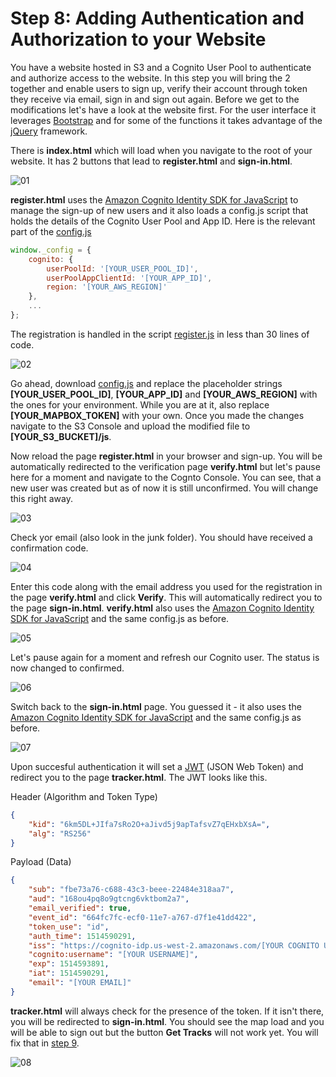 # Step 8: Adding Authentication and Authorization to your Website

You have a website hosted in S3 and a Cognito User Pool to authenticate and authorize access to the website. In this step you will bring the 2 together and enable users to sign up, verify their account through token they receive via email, sign in and sign out again. Before we get to the modifications let's have a look at the website first. For the user interface it leverages [Bootstrap](http://getbootstrap.com/) and for some of the functions it takes advantage of the [jQuery](https://jquery.com/) framework. 

There is **index.html** which will load when you navigate to the root of your website. It has 2 buttons that lead to **register.html** and **sign-in.html**.

![01](./images/01.jpg)

**register.html** uses the [Amazon Cognito Identity SDK for JavaScript](https://docs.aws.amazon.com/cognito/latest/developerguide/setting-up-the-javascript-sdk.html) to manage the sign-up of new users and it also loads a config.js script that holds the details of the Cognito User Pool and App ID. Here is the relevant part of the [config.js](./Website/js/config.js)

```javascript
window._config = {
    cognito: {
        userPoolId: '[YOUR_USER_POOL_ID]', 
        userPoolAppClientId: '[YOUR_APP_ID]', 
        region: '[YOUR_AWS_REGION]'
    },
    ...
};
```

The registration is handled in the script [register.js](./Website/js/register.js) in less than 30 lines of code.

![02](./images/02.jpg)

Go ahead, download [config.js](./Website/js/config.js) and replace the placeholder strings **[YOUR_USER_POOL_ID]**, **[YOUR_APP_ID]** and **[YOUR_AWS_REGION]** with the ones for your environment. While you are at it, also replace **[YOUR_MAPBOX_TOKEN]** with your own. Once you made the changes navigate to the S3 Console and upload the modified file to **[YOUR_S3_BUCKET]/js**.

Now reload the page **register.html** in your browser and sign-up. You will be automatically redirected to the verification page **verify.html** but let's pause here for a moment and navigate to the Cognto Console. You can see, that a new user was created but as of now it is still unconfirmed. You will change this right away. 

![03](./images/03.jpg)

Check yor email (also look in the junk folder). You should have received a confirmation code. 

![04](./images/04.jpg)

Enter this code along with the email address you used for the registration in the page **verify.html** and click **Verify**. This will automatically redirect you to the page **sign-in.html**. **verify.html** also uses the [Amazon Cognito Identity SDK for JavaScript](https://docs.aws.amazon.com/cognito/latest/developerguide/setting-up-the-javascript-sdk.html) and the same config.js as before. 

![05](./images/05.jpg)

Let's pause again for a moment and refresh our Cognito user. The status is now changed to confirmed.

![06](./images/06.jpg)

Switch back to the **sign-in.html** page. You guessed it - it also uses the [Amazon Cognito Identity SDK for JavaScript](https://docs.aws.amazon.com/cognito/latest/developerguide/setting-up-the-javascript-sdk.html) and the same config.js as before. 

![07](./images/07.jpg)

Upon succesful authentication it will set a [JWT](https://jwt.io/) (JSON Web Token) and redirect you to the page **tracker.html**. The JWT looks like this.

Header (Algorithm and Token Type)

```json
{
    "kid": "6km5DL+JIfa7sRo2O+aJivd5j9apTafsvZ7qEHxbXsA=",
    "alg": "RS256"
}
```

Payload (Data)
```json
{
    "sub": "fbe73a76-c688-43c3-beee-22484e318aa7",
    "aud": "168ou4pq8o9gtcng6vktbom2a7",
    "email_verified": true,
    "event_id": "664fc7fc-ecf0-11e7-a767-d7f1e41dd422",
    "token_use": "id",
    "auth_time": 1514590291,
    "iss": "https://cognito-idp.us-west-2.amazonaws.com/[YOUR COGNITO USER POOL ID]",
    "cognito:username": "[YOUR USERNAME]",
    "exp": 1514593891,
    "iat": 1514590291,
    "email": "[YOUR EMAIL]"
}
```

**tracker.html** will always check for the presence of the token. If it isn't there, you will be redirected to **sign-in.html**. You should see the map load and you will be able to sign out but the button **Get Tracks** will not work yet. You will fix that in [step 9](../Step-09).

![08](./images/08.jpg)

